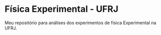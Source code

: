 # Física Experimental - UFRJ
Meu repositório para análises dos experimentos de física Experimental na UFRJ.
